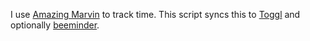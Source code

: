 I use [Amazing Marvin](https://amazingmarvin.com) to track time. This script syncs this to [Toggl](https://toggl.com) and optionally [beeminder](https://beeminder.com).
